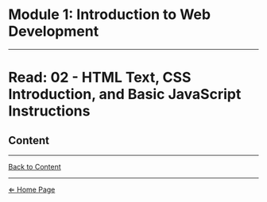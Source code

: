 # Module 1: Introduction to Web Development

***

# Read: 02 - HTML Text, CSS Introduction, and Basic JavaScript Instructions

## Content

***

[Back to Content](#content)

***

[⇐ Home Page](../)